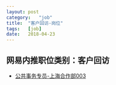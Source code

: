 ```yaml
---
layout:	post
category:	"job"
title:	"客户回访-岗位"
tags:	[job]
date:	2018-04-23
---
```

## 网易内推职位类别：客户回访
- [公共事务专员-上海合作部003](http://bole.netease.com/position/h5/detail.do?id=10455&rcode=D1O21582aT)
